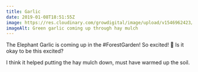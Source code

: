 ```yaml
---
title: Garlic
date: 2019-01-08T18:51:55Z
image: https://res.cloudinary.com/growdigital/image/upload/v1546962423/shoot-5F950287.jpg
imageAlt: Green garlic coming up through hay mulch
---
```


The Elephant Garlic is coming up in the #ForestGarden! So excited! 🤯 Is it okay to be this excited?

I think it helped putting the hay mulch down, must have warmed up the soil.
